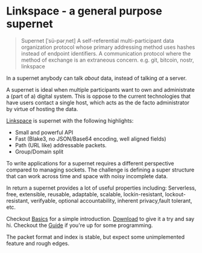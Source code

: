 # Linkspace - a general purpose supernet

> Supernet  [ˈsü-pərˌnet]
> A self-referential multi-participant data organization protocol whose primary
> addressing method uses hashes instead of endpoint identifiers.
> A communication protocol where the method of exchange is an extraneous concern.
> e.g. git, bitcoin, nostr, linkspace

In a supernet anybody can talk _about_ data, instead of talking _at_ a server.

A supernet is ideal when multiple participants want to own and administrate a (part of a) digital system.
This is oppose to the current technologies that have users contact a single host,
which acts as the de facto administrator by virtue of hosting the data.

[Linkspace](https://antonsol919.github.io/linkspace/index.html)  is supernet with the following highlights:

- Small and powerful API
- Fast (Blake3, no JSON/Base64 encoding, well aligned fields)
- Path (URL like) addressable packets.
- Group/Domain split

To write applications for a supernet requires a different perspective compared to managing sockets.
The challenge is defining a super structure that can work across time and space with noisy incomplete data.

In return a supernet provides a lot of useful properties including:
Serverless, free, extensible, reusable, adaptable, scalable, lockin-resistant, lockout-resistant, verifyable, optional accountability, inherent privacy,fault tolerant, etc.

Checkout [Basics](https://antonsol919.github.io/linkspace/basics.html) for a simple introduction.
[Download](https://antonsol919.github.io/linkspace/download.html) to give it a try and say hi.
Checkout the [Guide](https://antonsol919.github.io/linkspace/docs/guide/index.html) if you're up for some programming.

The packet format and index is stable, but expect some unimplemented feature and rough edges.
